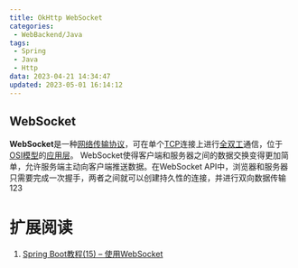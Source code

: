```yaml
---
title: OkHttp WebSocket
categories:
 - WebBackend/Java
tags:
 - Spring
 - Java
 - Http
data: 2023-04-21 14:34:47
updated: 2023-05-01 16:14:12
---
```



## WebSocket

**WebSocket**是一种[网络传输协议](https://zh.wikipedia.org/wiki/%E7%BD%91%E7%BB%9C%E4%BC%A0%E8%BE%93%E5%8D%8F%E8%AE%AE "网络传输协议")，可在单个[TCP](https://zh.wikipedia.org/wiki/%E4%BC%A0%E8%BE%93%E6%8E%A7%E5%88%B6%E5%8D%8F%E8%AE%AE "传输控制协议")连接上进行[全双工](https://zh.wikipedia.org/wiki/%E5%85%A8%E9%9B%99%E5%B7%A5 "全双工")通信，位于[OSI模型](https://zh.wikipedia.org/wiki/OSI%E6%A8%A1%E5%9E%8B "OSI模型")的[应用层](https://zh.wikipedia.org/wiki/%E5%BA%94%E7%94%A8%E5%B1%82 "应用层")。
WebSocket使得客户端和服务器之间的数据交换变得更加简单，允许服务端主动向客户端推送数据。在WebSocket API中，浏览器和服务器只需要完成一次握手，两者之间就可以创建持久性的连接，并进行双向数据传输123

# 扩展阅读

1. [Spring Boot教程(15) – 使用WebSocket](https://zhuanlan.zhihu.com/p/80971113)